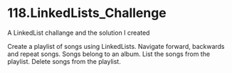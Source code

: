 # 118.LinkedLists_Challenge
A LinkedList challange and the solution I created

Create a playlist of songs using LinkedLists.
Navigate forward, backwards and repeat songs.
Songs belong to an album.
List the songs from the playlist.
Delete songs from the playlist.
